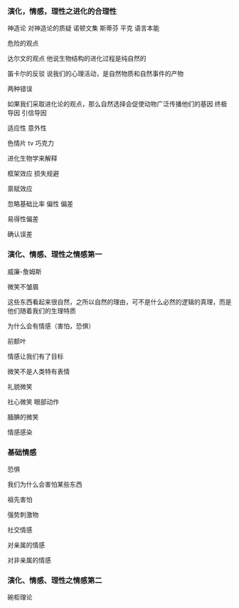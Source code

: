 ### 演化，情感，理性之进化的合理性

神造论 对神造论的质疑 诺顿文集 斯蒂芬 平克 语言本能

危险的观点

达尔文的观点 他说生物结构的进化过程是纯自然的

笛卡尔的反驳 说我们的心理活动，是自然物质和自然事件的产物

两种错误

如果我们采取进化论的观点，那么自然选择会促使动物广泛传播他们的基因  终极导因  引信导因

适应性 意外性

色情片 tv 巧克力

进化生物学来解释

框架效应  损失规避

禀赋效应 

忽略基础比率  偏性 偏差

易得性偏差

确认误差

### 演化、情感、理性之情感第一

威廉-詹姆斯

微笑不皱眉 

这些东西看起来很自然，之所以自然的理由，可不是什么必然的逻辑的真理，而是他们随着我们的生理特质

为什么会有情感（害怕，恐惧）

前额叶

情感让我们有了目标

微笑不是人类特有表情

礼貌微笑 

社心微笑  眼部动作

腼腆的微笑

情感感染


### 基础情感
恐惧

我们为什么会害怕某些东西

祖先害怕

强势刺激物

社交情感

对亲属的情感

对非亲属的情感

### 演化、情感、理性之情感第二

碗柜理论